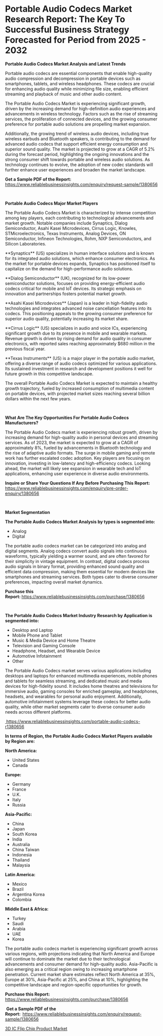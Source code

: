 <p><h1>Portable Audio Codecs Market Research Report: The Key To Successful Business Strategy Forecasted for Period from 2025 - 2032</h1></p><p><strong>Portable Audio Codecs Market Analysis and Latest Trends</strong></p>
<p><p>Portable audio codecs are essential components that enable high-quality audio compression and decompression in portable devices such as smartphones, tablets, and wireless headphones. These codecs are crucial for enhancing audio quality while minimizing file size, enabling efficient streaming and playback of music and other audio content. </p><p>The Portable Audio Codecs Market is experiencing significant growth, driven by the increasing demand for high-definition audio experiences and advancements in wireless technology. Factors such as the rise of streaming services, the proliferation of connected devices, and the growing consumer preference for portable audio solutions are propelling market expansion. </p><p>Additionally, the growing trend of wireless audio devices, including true wireless earbuds and Bluetooth speakers, is contributing to the demand for advanced audio codecs that support efficient energy consumption and superior sound quality. The market is projected to grow at a CAGR of 5.2% during the forecast period, highlighting the ongoing innovations and the strong consumer shift towards portable and wireless audio solutions. As technology continues to evolve, the adoption of new codec standards will further enhance user experiences and broaden the market landscape.</p></p>
<p><strong>Get a Sample PDF of the Report:&nbsp;</strong> <a href="https://www.reliablebusinessinsights.com/enquiry/request-sample/1380656?utm_campaign=2127&utm_medium=2&utm_source=Github&utm_content=ia&utm_term=12022025&utm_id=portable-audio-codecs">https://www.reliablebusinessinsights.com/enquiry/request-sample/1380656</a></p>
<p>&nbsp;</p>
<p><strong>Portable Audio Codecs Major Market Players</strong></p>
<p><p>The Portable Audio Codecs Market is characterized by intense competition among key players, each contributing to technological advancements and market growth. Notable companies include Synaptics, Dialog Semiconductor, Asahi Kasei Microdevices, Cirrus Logic, Knowles, STMicroelectronics, Texas Instruments, Analog Devices, ON Semiconductor, Infineon Technologies, Rohm, NXP Semiconductors, and Silicon Laboratories.</p><p>**Synaptics** (US) specializes in human interface solutions and is known for its integrated audio solutions, which enhance consumer electronics. As the market for portable devices expands, Synaptics has positioned itself to capitalize on the demand for high-performance audio solutions.</p><p>**Dialog Semiconductor** (UK), recognized for its low-power semiconductor solutions, focuses on providing energy-efficient audio codecs critical for mobile and IoT devices. Its strategic emphasis on innovation and partnerships fosters potential market growth.</p><p>**Asahi Kasei Microdevices** (Japan) is a leader in high-fidelity audio technologies and integrates advanced noise cancellation features into its codecs. This positioning appeals to the growing consumer preference for superior audio quality, potentially increasing its market share.</p><p>**Cirrus Logic** (US) specializes in audio and voice ICs, experiencing significant growth due to its presence in mobile and wearable markets. Revenue growth is driven by rising demand for audio quality in consumer electronics, with reported sales reaching approximately $680 million in the previous fiscal year.</p><p>**Texas Instruments** (US) is a major player in the portable audio market, offering a diverse range of audio codecs optimized for various applications. Its sustained investment in research and development positions it well for future growth in this competitive landscape.</p><p>The overall Portable Audio Codecs Market is expected to maintain a healthy growth trajectory, fueled by increased consumption of multimedia content on portable devices, with projected market sizes reaching several billion dollars within the next few years.</p></p>
<p>&nbsp;</p>
<p><strong>What Are The Key Opportunities For Portable Audio Codecs Manufacturers?</strong></p>
<p><p>The Portable Audio Codecs market is experiencing robust growth, driven by increasing demand for high-quality audio in personal devices and streaming services. As of 2023, the market is expected to grow at a CAGR of approximately 8%, fueled by advancements in Bluetooth technology and the rise of adaptive audio formats. The surge in mobile gaming and remote work has further escalated codec adoption. Key players are focusing on innovation, investing in low-latency and high-efficiency codecs. Looking ahead, the market will likely see expansion in wearable tech and IoT applications, enhancing user experience in diverse audio environments.</p></p>
<p><strong>Inquire or Share Your Questions If Any Before Purchasing This Report:</strong> <a href="https://www.reliablebusinessinsights.com/enquiry/pre-order-enquiry/1380656?utm_campaign=2127&utm_medium=2&utm_source=Github&utm_content=ia&utm_term=12022025&utm_id=portable-audio-codecs">https://www.reliablebusinessinsights.com/enquiry/pre-order-enquiry/1380656</a></p>
<p>&nbsp;</p>
<p><strong>Market Segmentation</strong></p>
<p><strong>The Portable Audio Codecs Market Analysis by types is segmented into:</strong></p>
<p><ul><li>Analog</li><li>Digital</li></ul></p>
<p><p>The portable audio codecs market can be categorized into analog and digital segments. Analog codecs convert audio signals into continuous waveforms, typically yielding a warmer sound, and are often favored for their simplicity in vintage equipment. In contrast, digital codecs process audio signals in binary format, providing enhanced sound quality and efficient data compression, making them essential for modern devices like smartphones and streaming services. Both types cater to diverse consumer preferences, impacting overall market dynamics.</p></p>
<p><strong>Purchase this Report:&nbsp;</strong><a href="https://www.reliablebusinessinsights.com/purchase/1380656?utm_campaign=2127&utm_medium=2&utm_source=Github&utm_content=ia&utm_term=12022025&utm_id=portable-audio-codecs">https://www.reliablebusinessinsights.com/purchase/1380656</a></p>
<p>&nbsp;</p>
<p><strong>The Portable Audio Codecs Market Industry Research by Application is segmented into:</strong></p>
<p><ul><li>Desktop and Laptop</li><li>Mobile Phone and Tablet</li><li>Music & Media Device and Home Theatre</li><li>Television and Gaming Console</li><li>Headphone, Headset, and Wearable Device</li><li>Automotive Infotainment</li><li>Other</li></ul></p>
<p><p>The Portable Audio Codecs market serves various applications including desktops and laptops for enhanced multimedia experiences, mobile phones and tablets for seamless streaming, and dedicated music and media devices for high-fidelity sound. It includes home theatres and televisions for immersive audio, gaming consoles for enriched gameplay, and headphones, headsets, and wearables for personal audio enjoyment. Additionally, automotive infotainment systems leverage these codecs for better audio quality, while other market segments cater to diverse consumer audio needs across different platforms.</p></p>
<p><a href="https://www.reliablebusinessinsights.com/portable-audio-codecs-r1380656?utm_campaign=2127&utm_medium=2&utm_source=Github&utm_content=ia&utm_term=12022025&utm_id=portable-audio-codecs">&nbsp;https://www.reliablebusinessinsights.com/portable-audio-codecs-r1380656</a></p>
<p><strong>In terms of Region, the Portable Audio Codecs Market Players available by Region are:</strong></p>
<p>
    <p> <strong> North America: </strong>
        <ul>
            <li>United States</li>
            <li>Canada</li>
        </ul>
        </p> 
    <p> <strong> Europe: </strong>
        <ul>
            <li>Germany</li>
            <li>France</li>
            <li>U.K.</li>
            <li>Italy</li>
            <li>Russia</li>
        </ul>
        </p> 
    <p> <strong> Asia-Pacific: </strong>
        <ul>
            <li>China</li>
            <li>Japan</li>
            <li>South Korea</li>
            <li>India</li>
            <li>Australia</li>
            <li>China Taiwan</li>
            <li>Indonesia</li>
            <li>Thailand</li>
            <li>Malaysia</li>
        </ul>
        </p> 
    <p> <strong> Latin America: </strong>
        <ul>
            <li>Mexico</li>
            <li>Brazil</li>
            <li>Argentina Korea</li>
            <li>Colombia</li>
        </ul>
        </p> 
    <p> <strong> Middle East & Africa: </strong>
        <ul>
            <li>Turkey</li>
            <li>Saudi</li>
            <li>Arabia</li>
            <li>UAE</li>
            <li>Korea</li>
        </ul>
    </p>
    </p>
<p><p>The portable audio codecs market is experiencing significant growth across various regions, with projections indicating that North America and Europe will continue to dominate the market due to their technological advancements and consumer demand for high-quality audio. Asia-Pacific is also emerging as a critical region owing to increasing smartphone penetration. Current market share estimates reflect North America at 35%, Europe at 30%, Asia-Pacific at 25%, and China at 10%, highlighting the competitive landscape and region-specific opportunities for growth.</p></p>
<p><strong>Purchase this Report: </strong><a href="https://www.reliablebusinessinsights.com/purchase/1380656?utm_campaign=2127&utm_medium=2&utm_source=Github&utm_content=ia&utm_term=12022025&utm_id=portable-audio-codecs">https://www.reliablebusinessinsights.com/purchase/1380656</a></p>
<p>&nbsp;<strong>Get a Sample PDF of the Report:&nbsp;&nbsp;</strong><a href="https://www.reliablebusinessinsights.com/enquiry/request-sample/1380656?utm_campaign=2127&utm_medium=2&utm_source=Github&utm_content=ia&utm_term=12022025&utm_id=portable-audio-codecs">https://www.reliablebusinessinsights.com/enquiry/request-sample/1380656</a></p>
<p><strong></strong></p>
<p><p><a href="https://github.com/seanmcma708/Market-Research-Report-List-1/blob/main/3d-ic-flip-chip-product-market.md?utm_campaign=2127&utm_medium=2&utm_source=Github&utm_content=ia&utm_term=12022025&utm_id=portable-audio-codecs">3D IC Flip Chip Product Market</a></p></p>